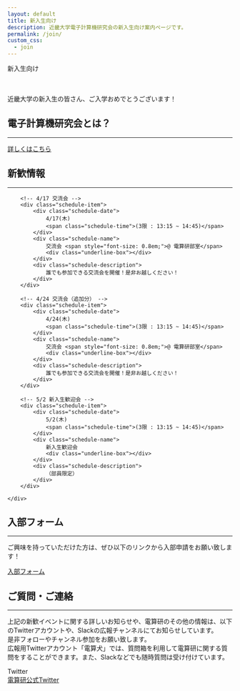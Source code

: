 ```yaml
---
layout: default
title: 新入生向け
description: 近畿大学電子計算機研究会の新入生向け案内ページです。
permalink: /join/
custom_css:
  - join
---
```


<div class="page-title">
    新入生向け
</div>

<section class="about-section">
    <div class="about-section-content center">
        <div style="margin-top: 3rem">
            <span class="subtitle-content">近畿大学の新入生の皆さん、ご入学おめでとうございます！</span>
        </div>
    </div>
</section>

<section class="about-section">
    <div class="section-title">
        <h2 class="section-title-heading">電子計算機研究会とは？</h2>
        <hr>
    </div>
    <div class="about-section-content center">
        <a href="{{ site.baseurl }}/about" class="line-link">詳しくはこちら</a>
    </div>
</section>

<section class="about-section">
    <div class="section-title">
        <h2 class="section-title-heading">新歓情報</h2>
        <hr>
    </div>
    <div class="about-section-content center">

        <!-- 4/17 交流会 -->
        <div class="schedule-item">
            <div class="schedule-date">
                4/17(木)
                <span class="schedule-time">(3限 : 13:15 ~ 14:45)</span>
            </div>
            <div class="schedule-name">
                交流会 <span style="font-size: 0.8em;">@ 電算研部室</span>
                <div class="underline-box"></div>
            </div>
            <div class="schedule-description">
                誰でも参加できる交流会を開催！是非お越しください！
            </div>
        </div>

        <!-- 4/24 交流会（追加分） -->
        <div class="schedule-item">
            <div class="schedule-date">
                4/24(木)
                <span class="schedule-time">(3限 : 13:15 ~ 14:45)</span>
            </div>
            <div class="schedule-name">
                交流会 <span style="font-size: 0.8em;">@ 電算研部室</span>
                <div class="underline-box"></div>
            </div>
            <div class="schedule-description">
                誰でも参加できる交流会を開催！是非お越しください！
            </div>
        </div>

        <!-- 5/2 新入生歓迎会 -->
        <div class="schedule-item">
            <div class="schedule-date">
                5/2(木)
                <span class="schedule-time">(3限 : 13:15 ~ 14:45)</span>
            </div>
            <div class="schedule-name">
                新入生歓迎会
                <div class="underline-box"></div>
            </div>
            <div class="schedule-description">
                （部員限定）
            </div>
        </div>

    </div>
</section>


<section class="about-section">
    <div class="section-title">
        <h2 class="section-title-heading">入部フォーム</h2>
        <hr>
    </div>
    <div class="about-section-content center">
        <p>ご興味を持っていただけた方は、ぜひ以下のリンクから入部申請をお願い致します！</p>
        <a href="https://docs.google.com/forms/d/e/1FAIpQLSci0FcZMElo-hykb5629smxPK3wZAuiFzJlEfhI3PW4E4UgVw/viewform" class="line-link">入部フォーム</a>
    </div>
</section>

<section class="about-section">
    <div class="section-title">
        <h2 class="section-title-heading">ご質問・ご連絡</h2>
        <hr>
    </div>
    <div class="about-section-content center">
        <p>
            上記の新歓イベントに関する詳しいお知らせや、電算研のその他の情報は、以下のTwitterアカウントや、Slackの広報チャンネルにてお知らせしています。<br>
            是非フォローやチャンネル参加をお願い致します。<br>
            広報用Twitterアカウント「電算犬」では、質問箱を利用して電算研に関する質問をすることができます。また、Slackなどでも随時質問は受け付けています。
        </p>
        <div>
            <div class="wrap-title">
                Twitter
                <div class="underline-box"></div>
            </div>
            <div class="twitter-wrap">
                <a href="https://twitter.com/Kindai_csg" class="twitter-account">
                    <div class="twitter-info-wrap">
                        <div class="twitter-name">
                            電算研公式Twitter
                        </div>
                        <div
